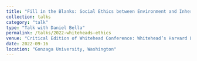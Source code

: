 ```yaml
---
title: "Fill in the Blanks: Social Ethics between Environment and Inheritance"
collection: talks
category: "talk"
type: "Talk with Daniel Bella"
permalink: /talks/2022-whiteheads-ethics
venue: "Critical Edition of Whitehead Conference: Whitehead’s Harvard Lectures, 1925–1927"
date: 2022-09-16
location: "Gonzaga University, Washington"
---
```

